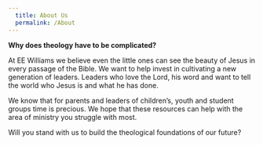 ```yaml
---
  title: About Us
  permalink: /About
---
```

**Why does theology have to be complicated?**

At EE Williams we believe even the little ones can see the beauty of Jesus in every passage of the Bible. We want to help invest in cultivating a new generation of leaders. Leaders who love the Lord, his word and want to tell the world who Jesus is and what he has done.

We know that for parents and leaders of children’s, youth and student groups time is precious. We hope that these resources can help with the area of ministry you struggle with most.

Will you stand with us to build the theological foundations of our future?
